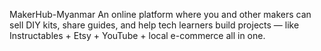MakerHub-Myanmar
An online platform where you and other makers can sell DIY kits, share guides, and help tech learners build projects — like Instructables + Etsy + YouTube + local e-commerce all in one.
